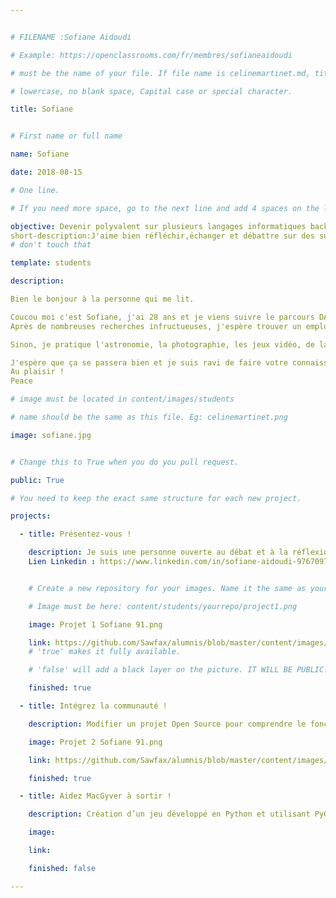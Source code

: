 ```yaml
---


# FILENAME :Sofiane Aidoudi

# Example: https://openclassrooms.com/fr/membres/sofianeaidoudi

# must be the name of your file. If file name is celinemartinet.md, title is celinemartinet.

# lowercase, no blank space, Capital case or special character.

title: Sofiane


# First name or full name

name: Sofiane

date: 2018-08-15

# One line.

# If you need more space, go to the next line and add 4 spaces on the left, as in 'description'.

objective: Devenir polyvalent sur plusieurs langages informatiques back end et front end.
short-description:J'aime bien réfléchir,échanger et débattre sur des sujets aussi intéressant que différents. Curieux et intérésser de tout !
# don't touch that

template: students

description:

Bien le bonjour à la personne qui me lit.

Coucou moi c'est Sofiane, j'ai 28 ans et je viens suivre le parcours DA Python, je suis ici pour une reconversion professionnelle.
Après de nombreuses recherches infructueuses, j'espère trouver un emploi dans ce domaine vaste et éclectique !

Sinon, je pratique l'astronomie, la photographie, les jeux vidéo, de la guitare, de la basse, le théâtre et je fait de temps en temps de l’interprétation des rêves pour les gens intéresser ^^

J'espère que ça se passera bien et je suis ravi de faire votre connaissance.;)
Au plaisir !
Peace

# image must be located in content/images/students

# name should be the same as this file. Eg: celinemartinet.png

image: sofiane.jpg


# Change this to True when you do you pull request.

public: True

# You need to keep the exact same structure for each new project.

projects:

  - title: Présentez-vous !

    description: Je suis une personne ouverte au débat et à la réflexion, j'aime profiter de l'instant même si la vie est dure ! Tres exciter à l'idée de travailler dans la programmation. 
    Lien Linkedin : https://www.linkedin.com/in/sofiane-aidoudi-97670973/


    # Create a new repository for your images. Name it the same as your nickname and profile picture.

    # Image must be here: content/students/yourrepo/project1.png

    image: Projet 1 Sofiane 91.png

    link: https://github.com/Sawfax/alumnis/blob/master/content/images/students/Projet%201%20Sofiane%2091.png
    # 'true' makes it fully available.

    # 'false' will add a black layer on the picture. IT WILL BE PUBLIC!

    finished: true

  - title: Intégrez la communauté !

    description: Modifier un projet Open Source pour comprendre le fonctionnement de Git, de Github et des pull requests. 

    image: Projet 2 Sofiane 91.png

    link: https://github.com/Sawfax/alumnis/blob/master/content/images/students/Projet%202%20Sofiane%2091.png

    finished: true

  - title: Aidez MacGyver à sortir !

    description: Création d’un jeu développé en Python et utilisant PyGame.

    image: 

    link: 

    finished: false

---
```

